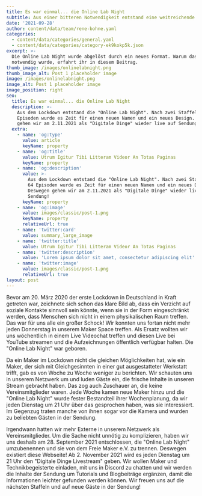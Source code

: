 ```yaml
---
title: Es war einmal... die Online Lab Night
subtitle: Aus einer bitteren Notwendigkeit entstand eine weitreichende Idee
date: '2021-09-28'
author: content/data/team/rene-bohne.yaml
categories:
  - content/data/categories/general.yaml
  - content/data/categories/category-ek9kokp5k.json
excerpt: >-
  Die Online Lab Night wurde abgelöst durch ein neues Format. Warum das
  notwendig wurde, erfahrt ihr in diesem Beitrag.
thumb_image: /images/onlinelabnight.png
thumb_image_alt: Post 1 placeholder image
image: /images/onlinelabnight.png
image_alt: Post 1 placeholder image
image_position: right
seo:
  title: Es war einmal... die Online Lab Night
  description: >-
    Aus dem Lockdown entstand die "Online Lab Night". Nach zwei Staffeln und 64
    Episoden wurde es Zeit für einen neuen Namen und ein neues Design. Deswegen
    gehen wir am 2.11.2021 als "Digitale Dinge" wieder live auf Sendung!
  extra:
    - name: 'og:type'
      value: article
      keyName: property
    - name: 'og:title'
      value: Utrum Igitur Tibi Litteram Videor An Totas Paginas
      keyName: property
    - name: 'og:description'
      value: >-
        Aus dem Lockdown entstand die "Online Lab Night". Nach zwei Staffeln und
        64 Episoden wurde es Zeit für einen neuen Namen und ein neues Design.
        Deswegen gehen wir am 2.11.2021 als "Digitale Dinge" wieder live auf
        Sendung!
      keyName: property
    - name: 'og:image'
      value: images/classic/post-1.png
      keyName: property
      relativeUrl: true
    - name: 'twitter:card'
      value: summary_large_image
    - name: 'twitter:title'
      value: Utrum Igitur Tibi Litteram Videor An Totas Paginas
    - name: 'twitter:description'
      value: 'Lorem ipsum dolor sit amet, consectetur adipiscing elit'
    - name: 'twitter:image'
      value: images/classic/post-1.png
      relativeUrl: true
layout: post
---
```

Bevor am 20. März 2020 der erste Lockdown in Deutschland in Kraft getreten war, zeichnete sich schon das klare Bild ab, dass ein Verzicht auf soziale Kontakte sinnvoll sein könnte, wenn sie in der Form eingeschränkt werden, dass Menschen sich nicht in einem physikalischen Raum treffen. Das war für uns alle ein großer Schock! Wir konnten uns fortan nicht mehr jeden Donnerstag in unserem Maker Space treffen. Als Ersatz wollten wir uns wöchentlich in einem Live Videochat treffen und diesen Live bei YouTube streamen und die Aufzeichnungen öffentlich verfügbar halten. Die "Online Lab Night" war geboren.

Da ein Maker im Lockdown nicht die gleichen Möglichkeiten hat, wie ein Maker, der sich mit Gleichgesinnten in einer gut ausgestatteter Werkstatt trifft, gab es von Woche zu Woche weniger zu berichten. Wir schauten uns in unserem Netzwerk um und luden Gäste ein, die frische Inhalte in unseren Stream gebracht haben. Das zog auch Zuschauer an, die keine Vereinsmitglieder waren. Jede Woche kamen neue Maker hinzu und die "Online Lab Night" wurde fester Bestandteil ihrer Wochenplanung, da wir jeden Dienstag um 21 Uhr über das gesprochen haben, was sie interessiert. Im Gegenzug traten manche von ihnen sogar vor die Kamera und wurden zu beliebten Gästen in der Sendung.

Irgendwann hatten wir mehr Externe in unserem Netzwerk als Vereinsmitglieder. Um die Sache nicht unnötig zu komplizieren, haben wir uns deshalb am 28. September 2021 entschlossen, die "Online Lab Night" umzubenennen und sie von dem Freie Maker e.V. zu trennen. Deswegen existiert diese Webseite! Ab 2. November 2021 wird es jeden Dienstag um 21 Uhr den "Digitale Dinge Livestream" geben. Wir wollen Maker und Technikbegeisterte einladen, mit uns in Discord zu chatten und wir werden die Inhalte der Sendung um Tutorials und Blogbeiträge ergänzen, damit die Informationen leichter gefunden werden können. Wir freuen uns auf die nächsten Staffeln und auf neue Gäste in der Sendung!
